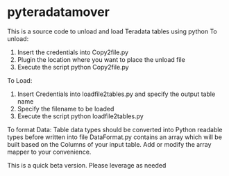 # pyteradatamover
This is a source code to unload and load Teradata tables using python
To unload:
  1) Insert the credentials into Copy2file.py
  2) Plugin the location where you want to place the unload file
  3) Execute the script
      python Copy2file.py
      
To Load:
  1) Insert Credentials into loadfile2tables.py and specify the output table name
  2) Specify the filename to be loaded
  3) Execute the script
      python loadfile2tables.py
      
To format Data:
  Table data types should be converted into Python readable types before written into file
  DataFormat.py contains an array which will be built based on the Columns of your input table. Add or modify the array mapper to your       convenience. 

This is a quick beta version. Please leverage as needed
